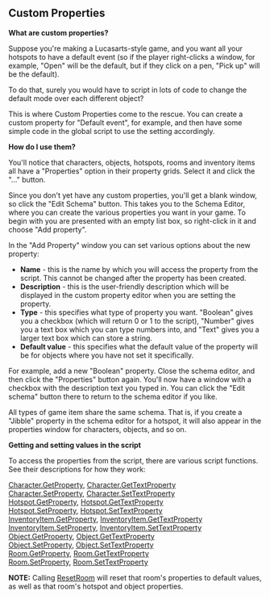 Custom Properties
-----------------

**What are custom properties?**

Suppose you're making a Lucasarts-style game, and you want all your
hotspots to have a default event (so if the player right-clicks a
window, for example, "Open" will be the default, but if they click on a
pen, "Pick up" will be the default).

To do that, surely you would have to script in lots of code to change
the default mode over each different object?

This is where Custom Properties come to the rescue. You can create a
custom property for "Default event", for example, and then have some
simple code in the global script to use the setting accordingly.

**How do I use them?**

You'll notice that characters, objects, hotspots, rooms and inventory
items all have a "Properties" option in their property grids. Select it
and click the "..." button.

Since you don't yet have any custom properties, you'll get a blank
window, so click the "Edit Schema" button. This takes you to the Schema
Editor, where you can create the various properties you want in your
game. To begin with you are presented with an empty list box, so
right-click in it and choose "Add property".

In the "Add Property" window you can set various options about the new
property:

-   **Name** - this is the name by which you will access the property
    from the script. This cannot be changed after the property has
    been created.
-   **Description** - this is the user-friendly description which will
    be displayed in the custom property editor when you are setting
    the property.
-   **Type** - this specifies what type of property you want. "Boolean"
    gives you a checkbox (which will return 0 or 1 to the script),
    "Number" gives you a text box which you can type numbers into, and
    "Text" gives you a larger text box which can store a string.
-   **Default value** - this specifies what the default value of the
    property will be for objects where you have not set it specifically.

For example, add a new "Boolean" property. Close the schema editor, and
then click the "Properties" button again. You'll now have a window with
a checkbox with the description text you typed in. You can click the
"Edit schema" button there to return to the schema editor if you like.

All types of game item share the same schema. That is, if you create a
"Jibble" property in the schema editor for a hotspot, it will also
appear in the properties window for characters, objects, and so on.

**Getting and setting values in the script**

To access the properties from the script, there are various script
functions. See their descriptions for how they work:

[Character.GetProperty](Character#Character.GetProperty),
[Character.GetTextProperty](Character#Character.GetTextProperty)\
[Character.SetProperty](Character#Character.SetProperty),
[Character.SetTextProperty](Character#Character.SetTextProperty)\
[Hotspot.GetProperty](Hotspot#Hotspot.GetProperty),
[Hotspot.GetTextProperty](Hotspot#Hotspot.GetTextProperty)\
[Hotspot.SetProperty](Hotspot#Hotspot.SetProperty),
[Hotspot.SetTextProperty](Hotspot#Hotspot.SetTextProperty)\
[InventoryItem.GetProperty](InventoryItem#InventoryItem.GetProperty),
[InventoryItem.GetTextProperty](InventoryItem#InventoryItem.GetTextProperty)\
[InventoryItem.SetProperty](InventoryItem#InventoryItem.SetProperty),
[InventoryItem.SetTextProperty](InventoryItem#InventoryItem.SetTextProperty)\
[Object.GetProperty](Object#Object.GetProperty),
[Object.GetTextProperty](Object#Object.GetTextProperty)\
[Object.SetProperty](Object#Object.SetProperty),
[Object.SetTextProperty](Object#Object.SetTextProperty)\
[Room.GetProperty](Room#Room.GetProperty),
[Room.GetTextProperty](Room#Room.GetTextProperty)\
[Room.SetProperty](Room#Room.SetProperty),
[Room.SetTextProperty](Room#Room.SetTextProperty)

**NOTE:** Calling [ResetRoom](Room#ResetRoom) will reset that
room's properties to default values, as well as that room's hotspot and
object properties.

